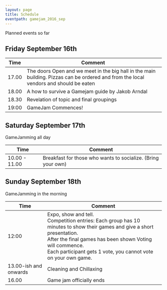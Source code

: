 ```yaml
---
layout: page
title: Schedule
eventpath: gamejam_2016_sep
---
```



Planned events so far

Friday September 16th
------------------

| Time  | Comment |
| ------------- | ------------- |
| 17.00 | The doors Open and we meet in the big hall in the main building. Pizzas can be ordered and from the local vendors and should be eaten |
| 18.00 | A how to survive a Gamejam guide by Jakob Arndal |
| 18.30 | Revelation of topic and final groupings |
| 19:00 | GameJam Commences! |

Saturday September 17th
--------------------

GameJamming all day

| Time  | Comment |
| ------------- | ------------- |
| 10.00 - 11.00 | Breakfast for those who wants to socialize. (Bring your own) |

Sunday September 18th
-----------------

GameJamming in the morning

| Time  | Comment |
| ------------- | ------------- |
| 12:00 | Expo, show and tell.<br />Competition entries: Each group has 10 minutes to show their games and give a short presentation. <br />After the final games has been shown Voting will commence.<br />Each participant gets 1 vote, you cannot vote on your own game. |
| 13.00-ish and onwards | Cleaning and Chillaxing |
| 16.00 | Game jam officially ends |




